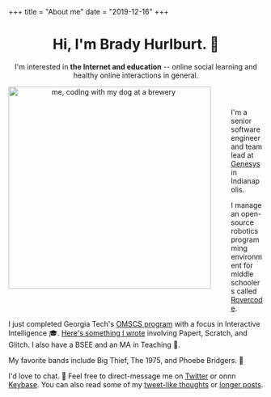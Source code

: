 +++
title = "About me"
date = "2019-12-16"
+++

<header>
  <h1>Hi, I'm Brady Hurlburt. <span class="wave">👋 </span></h1>
  
  <p>
    I'm interested in <strong>the Internet and education</strong> -- online
    social learning and healthy online interactions in general.
  </p>
  <img
    height="400px;"
    src="https://i.imgur.com/CqTNsut.jpg"
    alt="me, coding with my dog at a brewery"
    style="float: left; margin: 0px 40px 40px 0;"
  />
</header>

<section>
  <p>
    I'm a senior software engineer and team lead at
    <a href="https://genesys.com">Genesys</a> in Indianapolis.
  </p>
  <p>
    I manage an open-source robotics programming environment for middle
    schoolers called <a href="https://rovercode.com">Rovercode</a>.
  </p>
  <p>
    I just completed Georgia Tech's
    <a href="https://twitter.com/GTOMSCS">OMSCS program</a> with a focus in
    Interactive Intelligence 🎓.
    <a href="/pdfs/peer-support-2018.pdf">
      Here's something I wrote</a
    >
    involving Papert, Scratch, and Glitch. I also have a BSEE and an MA in
    Teaching 📜.
  </p>
  <p>
    My favorite bands include Big Thief, The 1975, and Phoebe Bridgers. 🎸
  </p>
  <p>
    I'd love to chat. 💬 Feel free to direct-message me on
    <a href="https://twitter.com/aninternetof">Twitter</a> or onnn
    <a href="https://keybase.io/bradyhurlburt"> Keybase</a>. You can also
    read some of my <a href="/micro/">tweet-like thoughts</a> or <a href="/post/">longer posts</a>.
  </p>
</section>
